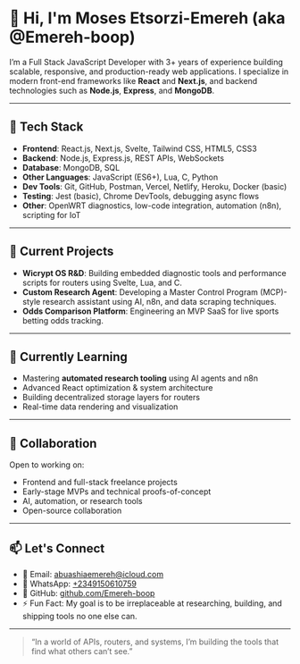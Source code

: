 # 👋 Hi, I'm Moses Etsorzi-Emereh (aka @Emereh-boop)

I’m a Full Stack JavaScript Developer with 3+ years of experience building scalable, responsive, and production-ready web applications. I specialize in modern front-end frameworks like **React** and **Next.js**, and backend technologies such as **Node.js**, **Express**, and **MongoDB**.

---

## 🔧 Tech Stack

- **Frontend**: React.js, Next.js, Svelte, Tailwind CSS, HTML5, CSS3
- **Backend**: Node.js, Express.js, REST APIs, WebSockets
- **Database**: MongoDB, SQL
- **Other Languages**: JavaScript (ES6+), Lua, C, Python
- **Dev Tools**: Git, GitHub, Postman, Vercel, Netlify, Heroku, Docker (basic)
- **Testing**: Jest (basic), Chrome DevTools, debugging async flows
- **Other**: OpenWRT diagnostics, low-code integration, automation (n8n), scripting for IoT

---

## 🔭 Current Projects

- **Wicrypt OS R&D**: Building embedded diagnostic tools and performance scripts for routers using Svelte, Lua, and C.
- **Custom Research Agent**: Developing a Master Control Program (MCP)-style research assistant using AI, n8n, and data scraping techniques.
- **Odds Comparison Platform**: Engineering an MVP SaaS for live sports betting odds tracking.

---

## 🌱 Currently Learning

- Mastering **automated research tooling** using AI agents and n8n
- Advanced React optimization & system architecture
- Building decentralized storage layers for routers
- Real-time data rendering and visualization

---

## 🤝 Collaboration

Open to working on:
- Frontend and full-stack freelance projects
- Early-stage MVPs and technical proofs-of-concept
- AI, automation, or research tools
- Open-source collaboration

---

## 📫 Let's Connect

- 📧 Email: [abuashiaemereh@icloud.com](mailto:abuashiaemereh@icloud.com)
- 💬 WhatsApp: [+2349150610759](https://wa.me/2349150610759)
- 🔗 GitHub: [github.com/Emereh-boop](https://github.com/Emereh-boop)
- ⚡ Fun Fact: My goal is to be irreplaceable at researching, building, and shipping tools no one else can.

---

> “In a world of APIs, routers, and systems, I’m building the tools that find what others can’t see.”

